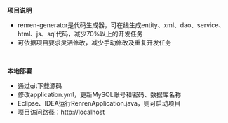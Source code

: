 **项目说明** 
- renren-generator是代码生成器，可在线生成entity、xml、dao、service、html、js、sql代码，减少70%以上的开发任务
- 可依据项目要求灵活修改，减少手动修改及重复开发任务
<br> 

 **本地部署**
- 通过git下载源码
- 修改application.yml，更新MySQL账号和密码、数据库名称
- Eclipse、IDEA运行RenrenApplication.java，则可启动项目
- 项目访问路径：http://localhost



